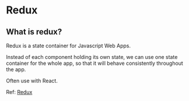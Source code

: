 # Redux

## What is redux?

Redux is a state container for Javascript Web Apps.

Instead of each component holding its own state, we can use one state container for the whole app, so that it will behave consistently throughout the app.

Often use with React.

Ref: [Redux](http://redux.js.org/)